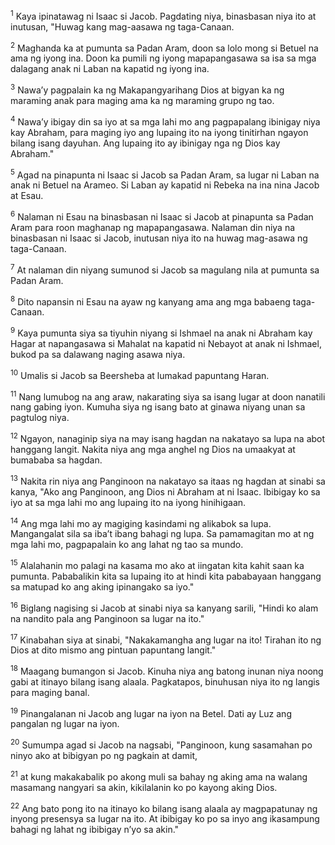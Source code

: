 <sup>1</sup>
Kaya ipinatawag ni Isaac si Jacob. Pagdating niya, binasbasan niya ito at inutusan, "Huwag kang mag-aasawa ng taga-Canaan. 

<sup>2</sup>
Maghanda ka at pumunta sa Padan Aram, doon sa lolo mong si Betuel na ama ng iyong ina. Doon ka pumili ng iyong mapapangasawa sa isa sa mga dalagang anak ni Laban na kapatid ng iyong ina. 

<sup>3</sup>
Nawaʼy pagpalain ka ng Makapangyarihang Dios at bigyan ka ng maraming anak para maging ama ka ng maraming grupo ng tao. 

<sup>4</sup>
Nawaʼy ibigay din sa iyo at sa mga lahi mo ang pagpapalang ibinigay niya kay Abraham, para maging iyo ang lupaing ito na iyong tinitirhan ngayon bilang isang dayuhan. Ang lupaing ito ay ibinigay nga ng Dios kay Abraham." 

<sup>5</sup>
Agad na pinapunta ni Isaac si Jacob sa Padan Aram, sa lugar ni Laban na anak ni Betuel na Arameo. Si Laban ay kapatid ni Rebeka na ina nina Jacob at Esau.

<sup>6</sup>
Nalaman ni Esau na binasbasan ni Isaac si Jacob at pinapunta sa Padan Aram para roon maghanap ng mapapangasawa. Nalaman din niya na binasbasan ni Isaac si Jacob, inutusan niya ito na huwag mag-asawa ng taga-Canaan. 

<sup>7</sup>
At nalaman din niyang sumunod si Jacob sa magulang nila at pumunta sa Padan Aram. 

<sup>8</sup>
Dito napansin ni Esau na ayaw ng kanyang ama ang mga babaeng taga-Canaan. 

<sup>9</sup>
Kaya pumunta siya sa tiyuhin niyang si Ishmael na anak ni Abraham kay Hagar at napangasawa si Mahalat na kapatid ni Nebayot at anak ni Ishmael, bukod pa sa dalawang naging asawa niya.

<sup>10</sup>
Umalis si Jacob sa Beersheba at lumakad papuntang Haran. 

<sup>11</sup>
Nang lumubog na ang araw, nakarating siya sa isang lugar at doon nanatili nang gabing iyon. Kumuha siya ng isang bato at ginawa niyang unan sa pagtulog niya. 

<sup>12</sup>
Ngayon, nanaginip siya na may isang hagdan na nakatayo sa lupa na abot hanggang langit. Nakita niya ang mga anghel ng Dios na umaakyat at bumababa sa hagdan. 

<sup>13</sup>
Nakita rin niya ang Panginoon na nakatayo sa itaas ng hagdan at sinabi sa kanya, "Ako ang Panginoon, ang Dios ni Abraham at ni Isaac. Ibibigay ko sa iyo at sa mga lahi mo ang lupaing ito na iyong hinihigaan. 

<sup>14</sup>
Ang mga lahi mo ay magiging kasindami ng alikabok sa lupa. Mangangalat sila sa ibaʼt ibang bahagi ng lupa. Sa pamamagitan mo at ng mga lahi mo, pagpapalain ko ang lahat ng tao sa mundo. 

<sup>15</sup>
Alalahanin mo palagi na kasama mo ako at iingatan kita kahit saan ka pumunta. Pababalikin kita sa lupaing ito at hindi kita pababayaan hanggang sa matupad ko ang aking ipinangako sa iyo." 

<sup>16</sup>
Biglang nagising si Jacob at sinabi niya sa kanyang sarili, "Hindi ko alam na nandito pala ang Panginoon sa lugar na ito." 

<sup>17</sup>
Kinabahan siya at sinabi, "Nakakamangha ang lugar na ito! Tirahan ito ng Dios at dito mismo ang pintuan papuntang langit." 

<sup>18</sup>
Maagang bumangon si Jacob. Kinuha niya ang batong inunan niya noong gabi at itinayo bilang isang alaala. Pagkatapos, binuhusan niya ito ng langis para maging banal. 

<sup>19</sup>
Pinangalanan ni Jacob ang lugar na iyon na Betel. Dati ay Luz ang pangalan ng lugar na iyon. 

<sup>20</sup>
Sumumpa agad si Jacob na nagsabi, "Panginoon, kung sasamahan po ninyo ako at bibigyan po ng pagkain at damit, 

<sup>21</sup>
at kung makakabalik po akong muli sa bahay ng aking ama na walang masamang nangyari sa akin, kikilalanin ko po kayong aking Dios. 

<sup>22</sup>
Ang bato pong ito na itinayo ko bilang isang alaala ay magpapatunay ng inyong presensya sa lugar na ito. At ibibigay ko po sa inyo ang ikasampung bahagi ng lahat ng ibibigay nʼyo sa akin."